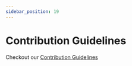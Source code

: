 ```yaml
---
sidebar_position: 19
---
```


# Contribution Guidelines

Checkout our [Contribution Guidelines](https://github.com/siglens/siglens/blob/develop/CONTRIBUTING.md)
